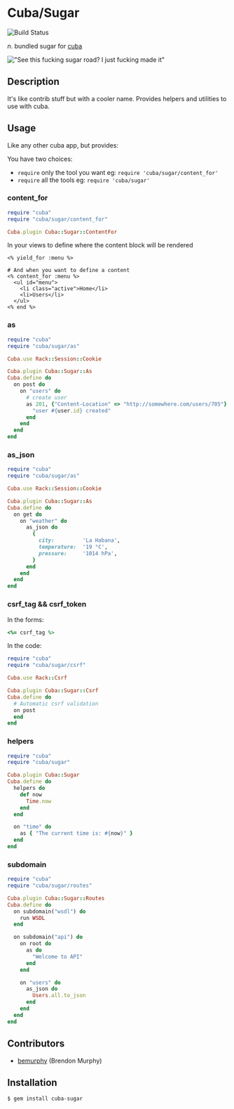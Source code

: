 Cuba/Sugar
==========

![Build Status](https://secure.travis-ci.org/elcuervo/cuba-sugar.png)

_n_. bundled sugar for [cuba](https://github.com/soveran/cuba)

!["See this fucking sugar road? I just fucking made it"](http://maynardswitzer.com/library/Cuba/2002CubaSugarCaneCutterInField.A.jpg)

Description
-----------

It's like contrib stuff but with a cooler name.
Provides helpers and utilities to use with cuba.

Usage
-----

Like any other cuba app, but provides:

You have two choices:

* `require` only the tool you want eg: `require 'cuba/sugar/content_for'`
* `require` all the tools eg: `require 'cuba/sugar'`

### content_for

```ruby
require "cuba"
require "cuba/sugar/content_for"

Cuba.plugin Cuba::Sugar::ContentFor
```

In your views to define where the content block will be rendered

```erb
<% yield_for :menu %>

# And when you want to define a content
<% content_for :menu %>
  <ul id="menu">
    <li class="active">Home</li>
    <li>Users</li>
  </ul>
<% end %>
```

### as

```ruby
require "cuba"
require "cuba/sugar/as"

Cuba.use Rack::Session::Cookie

Cuba.plugin Cuba::Sugar::As
Cuba.define do
  on post do
    on "users" do
      # create user
      as 201, {"Content-Location" => "http://somewhere.com/users/705"} do
        "user #{user.id} created"
      end
    end
  end
end
```

### as_json

```ruby
require "cuba"
require "cuba/sugar/as"

Cuba.use Rack::Session::Cookie

Cuba.plugin Cuba::Sugar::As
Cuba.define do
  on get do
    on "weather" do
      as_json do
        {
          city:         'La Habana',
          temperature:  '19 °C',
          pressure:     '1014 hPa',
        }
      end
    end
  end
end
```

### csrf_tag && csrf_token

In the forms:

```ruby
<%= csrf_tag %>
```

In the code:

```ruby
require "cuba"
require "cuba/sugar/csrf"

Cuba.use Rack::Csrf

Cuba.plugin Cuba::Sugar::Csrf
Cuba.define do
  # Automatic csrf validation
  on post
  end
end
```

### helpers

```ruby
require "cuba"
require "cuba/sugar"

Cuba.plugin Cuba::Sugar
Cuba.define do
  helpers do
    def now
      Time.now
    end
  end

  on "time" do
    as { "The current time is: #{now}" }
  end
end
```

### subdomain

```ruby
require "cuba"
require "cuba/sugar/routes"

Cuba.plugin Cuba::Sugar::Routes
Cuba.define do
  on subdomain("wsdl") do
    run WSDL
  end

  on subdomain("api") do
    on root do
      as do
        "Welcome to API"
      end
    end

    on "users" do
      as_json do
        Users.all.to_json
      end
    end
  end
end
```

Contributors
------------

  * [bemurphy](https://github.com/bemurphy) (Brendon Murphy)

Installation
------------

```bash
$ gem install cuba-sugar
```
